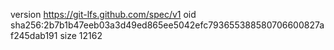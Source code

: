 version https://git-lfs.github.com/spec/v1
oid sha256:2b7b1b47eeb03a3d49ed865ee5042efc793655388580706600827af245dab191
size 12162
